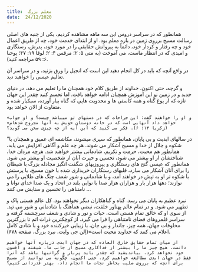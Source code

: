```yaml
---
title:  معلم بزرگ
date:  24/12/2020
---
```


همانطور که در سراسر دروس این سه ماهه مشاهده کردیم، یکی از جنبه های اصلی رسالت مسیح برروی زمین در باره معلم بود. او از ابتدای خدمت خود، چه از طریق اعمال خود و چه رفتار و کردار خود، دائماً به پیروانش حقایقی را در مورد خود، پدرش، رستگاری و امیدی که در انتظار ماست، می آموخت (به متی ۵: ۲؛ مرقس ۴: ۲؛ لوقا ۱۹: ۴۷؛ یوحنا ۶: ۵۹ مراجعه کنید).

در واقع آنچه که باید در کل انجام دهید این است که انجیل را ورق بزنید، و در سراسر آن تعالیم عیسی را خواهید دید.

و گرچه، حتی اکنون، خداوند از طریق کلام خود همچنان ما را تعلیم می دهد، در دنیای جدید و در زمین نو این آموزش همچنان ادامه خواهد یافت. اما تجسم کنید چقدر این جهان تازه که از یوغ گناه و همه کاستی ها و محدویت هایی که گناه ببار آورده، سبکبار شده و متفاوت از الان خواهد بود.

`«و او را خواهند گفت: این جراحات که در دستهای تو میباشد چیست؟ و او جواب خواهد داد آنهایی است که در خانه دوستان خویش به آنها مجروح شدهام» (زکریا ۱۳: ۶). فکر می کنید که این آیه از چه چیزی سخن می گوید؟`

”در سالهای ابدیت و بی پایان، همانطور که سپری میشوند، مکاشفه ای عمیق و همچنان با شکوه و جلال از خدا و مسیح آشکار می شوند. هر چه علم و آگاهی افزایش می یابد، همانطور هم محبت، حرمت و تکریم، شادمانی بیشتر خواهند شد. هرچه مردان خدا، شناختشان از او بیشتر می شود، تحسین و حیرت آنان از شخصیت او بیشتر می شود. همانطور که عیسی گنج های رستگاری و پیروزیهای شگفت انگیز مجادله بزرگ با شیطان را برای آنان آشکار می سازد، قلبهای رستگاران خریداری شده با خون مسیح، با پرستش با شکوه تر او به تپش در خواهند آمد، و با شادمانی و شور شعف چنگ های طلایی را می نوازند؛ دهها هزار بار و هزاران هزار صدا با نوایی بلند در اتحاد و یک صدا خدای توانا و نامتناهی را تحسین و ستایش می کنند ...

نبرد عظیم به پایان می رسد. گناه و گناهکاران دیگر نخواهند بود. کل عالم هستی پاک و تطهیر می شود. و در تمام عالم پهناور خلقت، نبضی هماهنگ با شادمانی و شور می تپد. از سوی او که خالق تمام هستی است، حیات و نور و شادی و شعف سرچشمه گرفته و سراسر قلمروهای فضای نامتناهی را فرا می گیرد. از کوچکترین ذرات اتم تا بزرگترین مخلوقات جهان، همه چیز، جاندار و بی جان، با زیبایی خیرکننده خود و با شادی کامل اعلام می کنند که خداوند محبت است»(اِلن جی وایت، نبرد بزرگ، صفحه ۶۷۸).

`از میان تمام حقایق خارق العاده که در جهان ابدی درباره آنها خواهیم دانست، هیچ چیز ما را بیشتر از فداکاری مسیح از جانب ما، شیفته و افسون خود نخواهد کرد. بیاندیشید که چقدر باید پربار و گرانبها باشد که آنرا فقط در جهان ابدی مطالعه خواهیم کرد. حتی اکنون، چگونه می توانید از مسیح برای آنچه که برروی صلیب بخاطر نجات ما انجام داد، بهتر قدردانی کنیم؟`